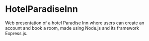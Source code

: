 # HotelParadiseInn

Web presentation of a hotel Paradise Inn where users can create an account and book a room, made using Node.js and its framework Express.js.
